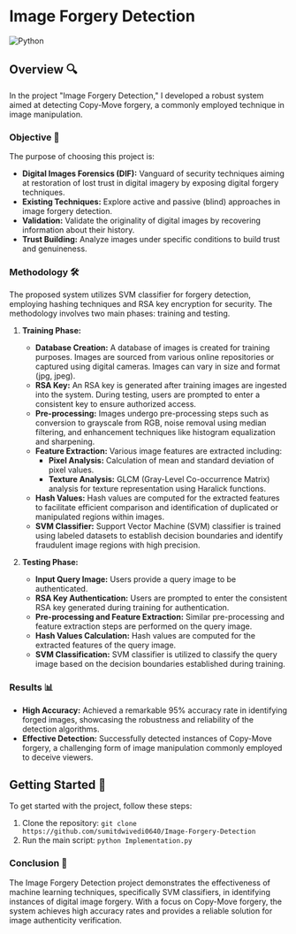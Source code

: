 # Image Forgery Detection


  <img src="https://img.shields.io/badge/Python-3.7-blue.svg" alt="Python">


## Overview 🔍

In the project "Image Forgery Detection," I developed a robust system aimed at detecting Copy-Move forgery, a commonly employed technique in image manipulation. 

### Objective 🎯

The purpose of choosing this project is:

- **Digital Images Forensics (DIF):** Vanguard of security techniques aiming at restoration of lost trust in digital imagery by exposing digital forgery techniques.
- **Existing Techniques:** Explore active and passive (blind) approaches in image forgery detection.
- **Validation:** Validate the originality of digital images by recovering information about their history.
- **Trust Building:** Analyze images under specific conditions to build trust and genuineness.

### Methodology 🛠️

The proposed system utilizes SVM classifier for forgery detection, employing hashing techniques and RSA key encryption for security. The methodology involves two main phases: training and testing.

1. **Training Phase:**
   - **Database Creation:** A database of images is created for training purposes. Images are sourced from various online repositories or captured using digital cameras. Images can vary in size and format (jpg, jpeg).
   - **RSA Key:** An RSA key is generated after training images are ingested into the system. During testing, users are prompted to enter a consistent key to ensure authorized access.
   - **Pre-processing:** Images undergo pre-processing steps such as conversion to grayscale from RGB, noise removal using median filtering, and enhancement techniques like histogram equalization and sharpening.
   - **Feature Extraction:** Various image features are extracted including:
     - **Pixel Analysis:** Calculation of mean and standard deviation of pixel values.
     - **Texture Analysis:** GLCM (Gray-Level Co-occurrence Matrix) analysis for texture representation using Haralick functions.
   - **Hash Values:** Hash values are computed for the extracted features to facilitate efficient comparison and identification of duplicated or manipulated regions within images.
   - **SVM Classifier:** Support Vector Machine (SVM) classifier is trained using labeled datasets to establish decision boundaries and identify fraudulent image regions with high precision.

2. **Testing Phase:**
   - **Input Query Image:** Users provide a query image to be authenticated.
   - **RSA Key Authentication:** Users are prompted to enter the consistent RSA key generated during training for authentication.
   - **Pre-processing and Feature Extraction:** Similar pre-processing and feature extraction steps are performed on the query image.
   - **Hash Values Calculation:** Hash values are computed for the extracted features of the query image.
   - **SVM Classification:** SVM classifier is utilized to classify the query image based on the decision boundaries established during training.

### Results 📊

- **High Accuracy:** Achieved a remarkable 95% accuracy rate in identifying forged images, showcasing the robustness and reliability of the detection algorithms.
- **Effective Detection:** Successfully detected instances of Copy-Move forgery, a challenging form of image manipulation commonly employed to deceive viewers.


## Getting Started 🚀

To get started with the project, follow these steps:

1. Clone the repository: `git clone https://github.com/sumitdwivedi0640/Image-Forgery-Detection`
2. Run the main script: `python Implementation.py`

### Conclusion 🎉

The Image Forgery Detection project demonstrates the effectiveness of machine learning techniques, specifically SVM classifiers, in identifying instances of digital image forgery. With a focus on Copy-Move forgery, the system achieves high accuracy rates and provides a reliable solution for image authenticity verification.

